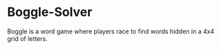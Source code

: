 # Boggle-Solver
Boggle is a word game where players race to find words hidden in a 4x4 grid of letters.
